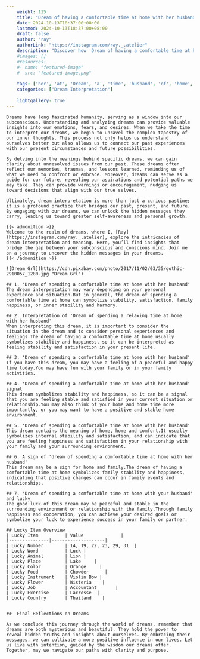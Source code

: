 ```yaml
---
    weight: 115
    title: "Dream of having a comfortable time at home with her husband"  # Assuming 'title' column exists
    date: 2024-10-13T18:37:00+08:00
    lastmod: 2024-10-13T18:37:00+08:00
    draft: false
    author: "ray"
    authorLink: "https://instagram.com/ray._.atelier"
    description: "Discover how 'Dream of having a comfortable time at home with her husband' can interpret your future and uncover its significant meanings in your life."
    #images: []
    #resources:
    #- name: "featured-image"
    #  src: "featured-image.png"
    
    tags: ['her', 'at', 'Dream', 'a', 'time', 'husband', 'of', 'home', 'with', 'having', 'comfortable']
    categories: ["Dream Interpretation"]
    
    lightgallery: true
---
```

    
    Dreams have long fascinated humanity, serving as a window into our subconscious. Understanding and analyzing dreams can provide valuable insights into our emotions, fears, and desires. When we take the time to interpret our dreams, we begin to unravel the complex tapestry of our inner thoughts. This process not only helps us understand ourselves better but also allows us to connect our past experiences with our present circumstances and future possibilities.
    
    By delving into the meanings behind specific dreams, we can gain clarity about unresolved issues from our past. These dreams often reflect our memories, traumas, and lessons learned, reminding us of what we need to confront or embrace. Moreover, dreams can serve as a guide for our future, revealing our aspirations and potential paths we may take. They can provide warnings or encouragement, nudging us toward decisions that align with our true selves.
    
    Ultimately, dream interpretation is more than just a curious pastime; it is a profound practice that bridges our past, present, and future. By engaging with our dreams, we can unlock the hidden messages they carry, leading us toward greater self-awareness and personal growth.
    
    {{< admonition >}}
    Welcome to the realm of dreams, where I, [Ray](https://instagram.com/ray._.atelier), explore the intricacies of dream interpretation and meaning. Here, you’ll find insights that bridge the gap between your subconscious and conscious mind. Join me on a journey to uncover the hidden messages in your dreams.
    {{< /admonition >}}
    
    ![Dream Grl](https://cdn.pixabay.com/photo/2017/11/02/03/35/gothic-2910057_1280.jpg "Dream Grl")
    
    ## 1. 'Dream of spending a comfortable time at home with her husband'
    The dream interpretation may vary depending on your personal experience and situation.But in general, the dream of spending a comfortable time at home can symbolize stability, satisfaction, family happiness, or inner stability and harmony.
    
    ## 2. Interpretation of 'Dream of spending a relaxing time at home with her husband'
    When interpreting this dream, it is important to consider the situation in the dream and to consider personal experiences and feelings.The dream of having a comfortable time at home usually symbolizes stability and happiness, so it can be interpreted as feeling stability and satisfaction in your present life.
    
    ## 3. 'Dream of spending a comfortable time at home with her husband'
    If you have this dream, you may have a feeling of a peaceful and happy time today.You may have fun with your family or in your family activities.
    
    ## 4. 'Dream of spending a comfortable time at home with her husband' signal
    This dream symbolizes stability and happiness, so it can be a signal that you are feeling stable and satisfied in your current situation or relationship.You may also think of your home and home time more importantly, or you may want to have a positive and stable home environment.
    
    ## 5. 'Dream of spending a comfortable time at home with her husband'
    This dream contains the meaning of home, home and comfort.It usually symbolizes internal stability and satisfaction, and can indicate that you are feeling happiness and satisfaction in your relationship with your family and your surrounding environment.
    
    ## 6. A sign of 'dream of spending a comfortable time at home with her husband'
    This dream may be a sign for home and family.The dream of having a comfortable time at home symbolizes family stability and happiness, indicating that positive changes can occur in family events and relationships.
    
    ## 7. 'Dream of spending a comfortable time at home with your husband' and lucky
    The good luck of this dream may be peaceful and stable in the surrounding environment or relationship with the family.Through family happiness and cooperation, you can achieve your desired goals or symbolize your luck to experience success in your family or partner.
    
    ## Lucky Item Overview
    | Lucky Item          | Value              |
    |---------------|--------------------|
    | Lucky Number        | 14, 19, 22, 23, 29, 31  |
    | Lucky Word          | Luck |
    | Lucky Animal        | Lion |
    | Lucky Place         | Lake     |
    | Lucky Color         | Orange     |
    | Lucky Food          | Chowder      |
    | Lucky Instrument    | Violin Bow |
    | Lucky Flower        | Wisteria    |
    | Lucky Job           | Accountant       |
    | Lucky Exercise      | Lacrosse  |
    | Lucky Country       | Thailand    |
    
    
    ##  Final Reflections on Dreams
    
    As we conclude this journey through the world of dreams, remember that dreams are both mysterious and beautiful. They hold the power to reveal hidden truths and insights about ourselves. By embracing their messages, we can cultivate a more positive influence in our lives. Let us live with intention, guided by the wisdom our dreams offer. Together, may we navigate our paths with clarity and purpose.
    